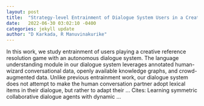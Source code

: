 ```yaml
---
layout: post
title:  "Strategy-level Entrainment of Dialogue System Users in a Creative Visual Reference Resolution Task"
date:   2022-06-30 03:02:10 -0400
categories: jekyll update
author: "D Karkada, R Manuvinakurike"
---
```

In this work, we study entrainment of users playing a creative reference resolution game with an autonomous dialogue system. The language understanding module in our dialogue system leverages annotated human-wizard conversational data, openly available knowledge graphs, and crowd-augmented data. Unlike previous entrainment work, our dialogue system does not attempt to make the human conversation partner adopt lexical items in their dialogue, but rather to adapt their …
Cites: ‪Learning symmetric collaborative dialogue agents with dynamic …‬  